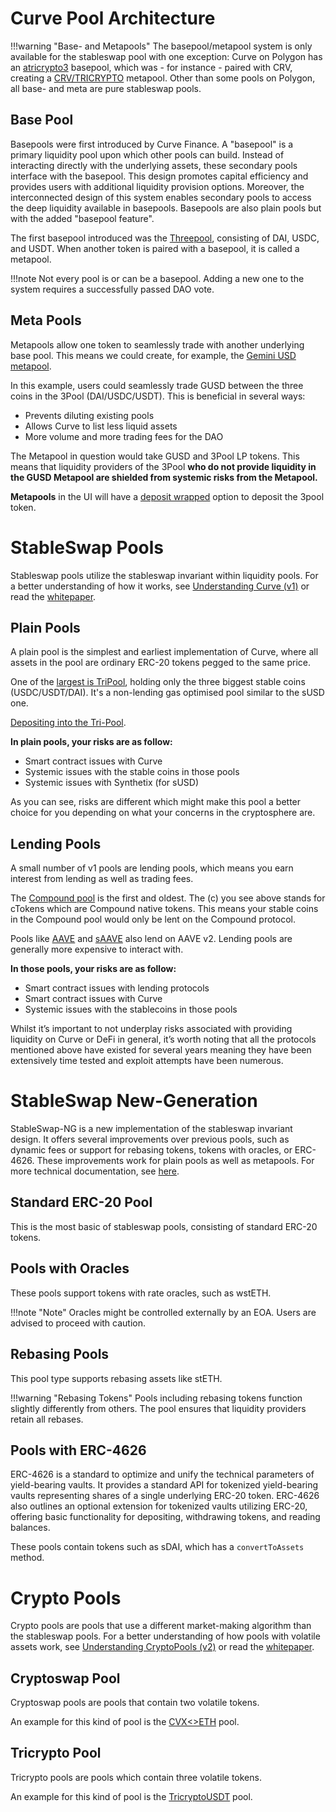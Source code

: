 # **Curve Pool Architecture**

!!!warning "Base- and Metapools"
    The basepool/metapool system is only available for the stableswap pool with one exception: Curve on Polygon has an [atricrypto3](https://curve.fi/#/polygon/pools/atricrypto3/deposit) basepool, which was - for instance - paired with CRV, creating a [CRV/TRICRYPTO](https://curve.fi/#/polygon/pools/factory-crypto-1/deposit) metapool. Other than some pools on Polygon, all base- and meta are pure stableswap pools.


## **Base Pool**
Basepools were first introduced by Curve Finance. A "basepool" is a primary liquidity pool upon which other pools can build. Instead of interacting directly with the underlying assets, these secondary pools interface with the basepool. This design promotes capital efficiency and provides users with additional liquidity provision options. Moreover, the interconnected design of this system enables secondary pools to access the deep liquidity available in basepools. Basepools are also plain pools but with the added "basepool feature".

The first basepool introduced was the [Threepool](https://curve.fi/#/ethereum/pools/3pool/deposit), consisting of DAI, USDC, and USDT. When another token is paired with a basepool, it is called a metapool.

!!!note
    Not every pool is or can be a basepool. Adding a new one to the system requires a successfully passed DAO vote.


## **Meta Pools**
Metapools allow one token to seamlessly trade with another underlying base pool. This means we could create, for example, the [Gemini USD metapool](https://curve.fi/#/ethereum/pools/gusd/deposit).

In this example, users could seamlessly trade GUSD between the three coins in the 3Pool (DAI/USDC/USDT). This is beneficial in several ways:

*   Prevents diluting existing pools
*   Allows Curve to list less liquid assets
*   More volume and more trading fees for the DAO
    
The Metapool in question would take GUSD and 3Pool LP tokens. This means that liquidity providers of the 3Pool **who do not provide liquidity in the GUSD Metapool are shielded from systemic risks from the Metapool.**

**Metapools** in the UI will have a [deposit wrapped](/lp/deposit-faqs#wrapped) option to deposit the 3pool token.


# **StableSwap Pools**

Stableswap pools utilize the stableswap invariant within liquidity pools. For a better understanding of how it works, see [Understanding Curve (v1)](https://resources.curve.fi/base-features/understanding-curve/) or read the [whitepaper](https://docs.curve.fi/pdf/stableswap-paper.pdf).



## **Plain Pools**
A plain pool is the simplest and earliest implementation of Curve, where all assets in the pool are ordinary ERC-20 tokens pegged to the same price.

One of the [largest is TriPool](https://curve.fi/#/ethereum/pools/3pool/deposit), holding only the three biggest stable coins (USDC/USDT/DAI). It's a non-lending gas optimised pool similar to the sUSD one.

[Depositing into the Tri-Pool](../lp/depositing/depositing-into-the-tri-pool.md).

**In plain pools, your risks are as follow:**

*   Smart contract issues with Curve
*   Systemic issues with the stable coins in those pools
*   Systemic issues with Synthetix (for sUSD)
    
As you can see, risks are different which might make this pool a better choice for you depending on what your concerns in the cryptosphere are.


## **Lending Pools**
A small number of v1 pools are lending pools, which means you earn interest from lending as well as trading fees.

The [Compound pool](https://curve.fi/#/ethereum/pools/compound/deposit) is the first and oldest. The (c) you see above stands for cTokens which are Compound native tokens. This means your stable coins in the Compound pool would only be lent on the Compound protocol.

Pools like [AAVE](https://curve.fi/#/ethereum/pools/aave/deposit) and [sAAVE](https://curve.fi/#/ethereum/pools/saave/deposit) also lend on AAVE v2. Lending pools are generally more expensive to interact with.

**In those pools, your risks are as follow:**

*   Smart contract issues with lending protocols
*   Smart contract issues with Curve
*   Systemic issues with the stablecoins in those pools
    
Whilst it’s important to not underplay risks associated with providing liquidity on Curve or DeFi in general, it’s worth noting that all the protocols mentioned above have existed for several years meaning they have been extensively time tested and exploit attempts have been numerous.



# **StableSwap New-Generation**

StableSwap-NG is a new implementation of the stableswap invariant design. It offers several improvements over previous pools, such as dynamic fees or support for rebasing tokens, tokens with oracles, or ERC-4626. These improvements work for plain pools as well as metapools. For more technical documentation, see [here](https://docs.curve.fi/stableswap-ng_exchange/pools/overview/).


## **Standard ERC-20 Pool**
This is the most basic of stableswap pools, consisting of standard ERC-20 tokens.


## **Pools with Oracles**
These pools support tokens with rate oracles, such as wstETH.

!!!note "Note"
    Oracles might be controlled externally by an EOA. Users are advised to proceed with caution.


## **Rebasing Pools**
This pool type supports rebasing assets like stETH.

!!!warning "Rebasing Tokens"
    Pools including rebasing tokens function slightly differently from others. The pool ensures that liquidity providers retain all rebases.


## **Pools with ERC-4626**
ERC-4626 is a standard to optimize and unify the technical parameters of yield-bearing vaults. It provides a standard API for tokenized yield-bearing vaults representing shares of a single underlying ERC-20 token. ERC-4626 also outlines an optional extension for tokenized vaults utilizing ERC-20, offering basic functionality for depositing, withdrawing tokens, and reading balances.

These pools contain tokens such as sDAI, which has a `convertToAssets` method.



# **Crypto Pools**
Crypto pools are pools that use a different market-making algorithm than the stableswap pools. For a better understanding of how pools with volatile assets work, see [Understanding CryptoPools (v2)](https://resources.curve.fi/base-features/understanding-curve/) or read the [whitepaper](https://docs.curve.fi/pdf/crypto-pools-paper.pdf).


## **Cryptoswap Pool**
Cryptoswap pools are pools that contain two volatile tokens.

An example for this kind of pool is the [CVX<>ETH](https://curve.fi/#/ethereum/pools/cvxeth/deposit) pool.


## **Tricrypto Pool**
Tricrypto pools are pools which contain three volatile tokens.

An example for this kind of pool is the [TricryptoUSDT](https://curve.fi/#/ethereum/pools/factory-tricrypto-1/deposit) pool.

